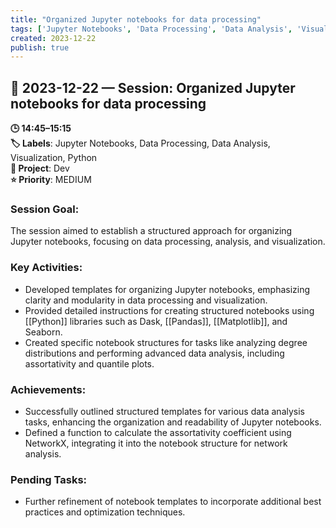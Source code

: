 ```yaml
---
title: "Organized Jupyter notebooks for data processing"
tags: ['Jupyter Notebooks', 'Data Processing', 'Data Analysis', 'Visualization', 'Python']
created: 2023-12-22
publish: true
---
```


## 📅 2023-12-22 — Session: Organized Jupyter notebooks for data processing

**🕒 14:45–15:15**  
**🏷️ Labels**: Jupyter Notebooks, Data Processing, Data Analysis, Visualization, Python  
**📂 Project**: Dev  
**⭐ Priority**: MEDIUM  


### Session Goal:
The session aimed to establish a structured approach for organizing Jupyter notebooks, focusing on data processing, analysis, and visualization.

### Key Activities:
- Developed templates for organizing Jupyter notebooks, emphasizing clarity and modularity in data processing and visualization.
- Provided detailed instructions for creating structured notebooks using [[Python]] libraries such as Dask, [[Pandas]], [[Matplotlib]], and Seaborn.
- Created specific notebook structures for tasks like analyzing degree distributions and performing advanced data analysis, including assortativity and quantile plots.

### Achievements:
- Successfully outlined structured templates for various data analysis tasks, enhancing the organization and readability of Jupyter notebooks.
- Defined a function to calculate the assortativity coefficient using NetworkX, integrating it into the notebook structure for network analysis.

### Pending Tasks:
- Further refinement of notebook templates to incorporate additional best practices and optimization techniques.
